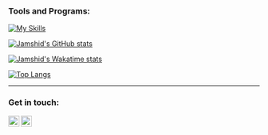 ### Tools and Programs:
[![My Skills](https://skillicons.dev/icons?i=php,python,c,mysql,linux,bash,git,github,html,css,bootstrap,vscode,postman)](https://github.com/Aminovjamshid)

[![Jamshid's GitHub stats](https://github-readme-stats.vercel.app/api?username=AminovJamshid&count_private=true&show_icons=true&theme=react)](#)

[![Jamshid's Wakatime stats](https://github-readme-stats.vercel.app/api/wakatime?username=Werther&layout=compact&theme=react)](https://wakatime.com/@Werther)

[![Top Langs](https://github-readme-stats.vercel.app/api/top-langs/?username=AminovJamshid&layout=compact&theme=react&langs_count=7)](#)

---

### Get in touch:


[<img align="left" alt="telegram | Telegram" width="22px" src="https://cdn.jsdelivr.net/npm/simple-icons@3.13.0/icons/telegram.svg" />](https://t.me/Jamshid_NT)
[<img align="left" alt="gmail | Gmail" width="22px" src="https://cdn.jsdelivr.net/npm/simple-icons@3.13.0/icons/gmail.svg" />](mailto:aminovjamshid777@gmail.com)
